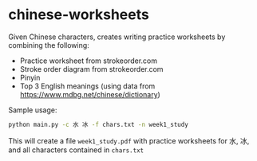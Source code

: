 # chinese-worksheets

Given Chinese characters, creates writing practice worksheets by combining the following:
- Practice worksheet from strokeorder.com
- Stroke order diagram from strokeorder.com
- Pinyin
- Top 3 English meanings (using data from https://www.mdbg.net/chinese/dictionary)

Sample usage:
```bash
python main.py -c 水 冰 -f chars.txt -n week1_study
```

This will create a file `week1_study.pdf` with practice worksheets for 水, 冰, and all characters contained in `chars.txt`
